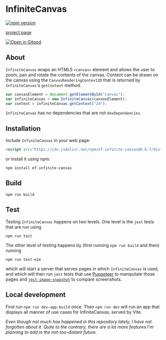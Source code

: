 # InfiniteCanvas

[![npm version](https://badge.fury.io/js/ef-infinite-canvas.svg)](https://badge.fury.io/js/ef-infinite-canvas)

[project page](https://infinite-canvas.org)

[![Open in Gitpod](https://gitpod.io/button/open-in-gitpod.svg)](https://gitpod.io/#https://github.com/emilefokkema/infinite-canvas.git)

## About

`InfiniteCanvas` wraps an HTML5 `<canvas>` element and allows the user to zoom, pan and rotate the contents of the canvas. Content can be drawn on the canvas using the `CanvasRenderingContext2D` that is returned by `InfiniteCanvas`'s `getContext` method.

```js
var canvasElement = document.getElementById("canvas");
var infiniteCanvas = new InfiniteCanvas(canvasElement);
var context = infiniteCanvas.getContext("2d");
```

`InfiniteCanvas` has no dependencies that are not `devDependencies`.

## Installation

Include `InfiniteCanvas` in your web page:

```html
<script src="https://cdn.jsdelivr.net/npm/ef-infinite-canvas@0.6.7/dist/infinite-canvas.umd.cjs"></script>
```

or install it using npm:

```
npm install ef-infinite-canvas
```

## Build
```
npm run build
```

## Test

Testing `InfiniteCanvas` happens on two levels. One level is the `jest` tests that are run using
```
npm run test
```
The other level of testing happens by (first running `npm run build` and then) running
```
npm run test-e2e
```
which will start a server that serves pages in which `InfiniteCanvas` is used, and which will then run `jest` tests that use [Puppeteer](https://pptr.dev/) to manipulate those pages and [`jest-image-snapshot`](https://github.com/americanexpress/jest-image-snapshot#readme) to compare screenshots.

## Local development

First run `npm run dev-app:build` once. Then `npm run dev` will run an app that displays all manner of use cases for InfiniteCanvas, served by Vite.


*Even though not much has happened in this repository lately, I have not forgotten about it. Quite to the contrary, there are a lot more features I'm planning to add in the not-too-distant future.*
